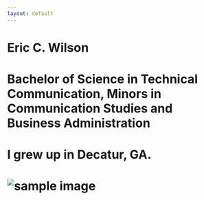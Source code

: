 ```yaml
---
layout: default
---
```


# Eric C. Wilson 
# Bachelor of Science in Technical Communication, Minors in Communication Studies and Business Administration
# I grew up in Decatur, GA. 
# ![sample image](https://github.com/wilsone123/TCO476-SampleDoc/tree/master/docs/assets/images/mitsubishi32.jpg)
